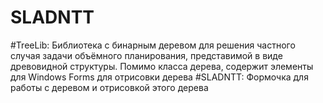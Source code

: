 # SLADNTT

#TreeLib: Библиотека с бинарным деревом для решения частного случая задачи объёмного планирования, представимой в виде древовидной структуры. Помимо класса дерева, содержит элементы для Windows Forms для отрисовки дерева
#SLADNTT: Формочка для работы с деревом и отрисовкой этого дерева
